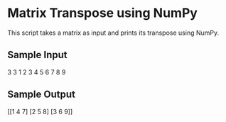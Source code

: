 # Matrix Transpose using NumPy

This script takes a matrix as input and prints its transpose using NumPy.

## Sample Input

3
3
1 2 3
4 5 6
7 8 9

## Sample Output

[[1 4 7]
[2 5 8]
[3 6 9]]